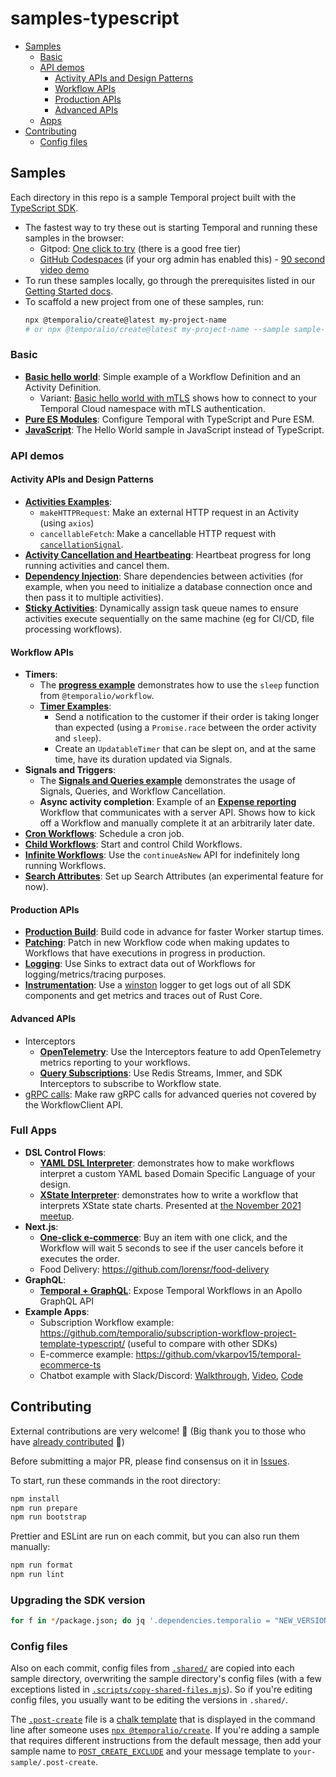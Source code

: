 # samples-typescript

<!-- START doctoc generated TOC please keep comment here to allow auto update -->
<!-- DON'T EDIT THIS SECTION, INSTEAD RE-RUN doctoc TO UPDATE -->

- [Samples](#samples)
  - [Basic](#basic)
  - [API demos](#api-demos)
    - [Activity APIs and Design Patterns](#activity-apis-and-design-patterns)
    - [Workflow APIs](#workflow-apis)
    - [Production APIs](#production-apis)
    - [Advanced APIs](#advanced-apis)
  - [Apps](#apps)
- [Contributing](#contributing)
  - [Config files](#config-files)

<!-- END doctoc generated TOC please keep comment here to allow auto update -->

## Samples

Each directory in this repo is a sample Temporal project built with the [TypeScript SDK](https://docs.temporal.io/docs/typescript/introduction/).

- The fastest way to try these out is starting Temporal and running these samples in the browser:
  - Gitpod: [One click to try](https://gitpod.io/#https://github.com/temporalio/samples-typescript/) (there is a good free tier)
  - [GitHub Codespaces](https://docs.github.com/en/codespaces/developing-in-codespaces/creating-a-codespace#creating-a-codespace) (if your org admin has enabled this) - [90 second video demo](https://youtu.be/FdEQQC9EdfU)
- To run these samples locally, go through the prerequisites listed in our [Getting Started docs](https://docs.temporal.io/docs/typescript/introduction#getting-started).
- To scaffold a new project from one of these samples, run:
  ```sh
  npx @temporalio/create@latest my-project-name
  # or npx @temporalio/create@latest my-project-name --sample sample-name
  ```

### Basic

- [**Basic hello world**](https://github.com/temporalio/samples-typescript/tree/main/hello-world): Simple example of a Workflow Definition and an Activity Definition.
  - Variant: [Basic hello world with mTLS](https://github.com/temporalio/samples-typescript/tree/main/hello-world-mtls) shows how to connect to your Temporal Cloud namespace with mTLS authentication.
- [**Pure ES Modules**](https://github.com/temporalio/samples-typescript/tree/main/fetch-esm): Configure Temporal with TypeScript and Pure ESM.
- [**JavaScript**](https://github.com/temporalio/samples-typescript/tree/main/hello-world-js): The Hello World sample in JavaScript instead of TypeScript.

### API demos

#### Activity APIs and Design Patterns

- [**Activities Examples**](https://github.com/temporalio/samples-typescript/tree/main/activities-examples):
  - `makeHTTPRequest`: Make an external HTTP request in an Activity (using `axios`)
  - `cancellableFetch`: Make a cancellable HTTP request with [`cancellationSignal`](https://typescript.temporal.io/api/classes/activity.context/#cancellationsignal).
- [**Activity Cancellation and Heartbeating**](https://github.com/temporalio/samples-typescript/tree/main/activities-cancellation-heartbeating): Heartbeat progress for long running activities and cancel them.
- [**Dependency Injection**](https://github.com/temporalio/samples-typescript/tree/main/activities-dependency-injection): Share dependencies between activities (for example, when you need to initialize a database connection once and then pass it to multiple activities).
- [**Sticky Activities**](https://github.com/temporalio/samples-typescript/tree/main/activities-sticky-queues): Dynamically assign task queue names to ensure activities execute sequentially on the same machine (eg for CI/CD, file processing workflows).

#### Workflow APIs

- **Timers**:
  - The [**progress example**](https://github.com/temporalio/samples-typescript/tree/main/timer-progress) demonstrates how to use the `sleep` function from `@temporalio/workflow`.
  - [**Timer Examples**](https://github.com/temporalio/samples-typescript/tree/main/timer-examples):
    - Send a notification to the customer if their order is taking longer than expected (using a `Promise.race` between the order activity and `sleep`).
    - Create an `UpdatableTimer` that can be slept on, and at the same time, have its duration updated via Signals.
- **Signals and Triggers**:
  - The [**Signals and Queries example**](https://github.com/temporalio/samples-typescript/tree/main/signals-queries) demonstrates the usage of Signals, Queries, and Workflow Cancellation.
  - **Async activity completion**: Example of an [**Expense reporting**](https://github.com/temporalio/samples-typescript/tree/main/expense) Workflow that communicates with a server API. Shows how to kick off a Workflow and manually complete it at an arbitrarily later date.
- [**Cron Workflows**](https://github.com/temporalio/samples-typescript/tree/main/cron-workflows): Schedule a cron job.
- [**Child Workflows**](https://github.com/temporalio/samples-typescript/tree/main/child-workflows): Start and control Child Workflows.
- [**Infinite Workflows**](https://github.com/temporalio/samples-typescript/tree/main/continue-as-new): Use the `continueAsNew` API for indefinitely long running Workflows.
- [**Search Attributes**](https://github.com/temporalio/samples-typescript/tree/main/search-attributes): Set up Search Attributes (an experimental feature for now).

#### Production APIs

- [**Production Build**](https://github.com/temporalio/samples-typescript/tree/main/production): Build code in advance for faster Worker startup times.
- [**Patching**](https://docs.temporal.io/docs/typescript/patching/): Patch in new Workflow code when making updates to Workflows that have executions in progress in production.
- [**Logging**](https://github.com/temporalio/samples-typescript/tree/main/logging-sinks): Use Sinks to extract data out of Workflows for logging/metrics/tracing purposes.
- [**Instrumentation**](https://github.com/temporalio/samples-typescript/tree/main/instrumentation): Use a [winston](https://github.com/winstonjs/winston) logger to get logs out of all SDK components and get metrics and traces out of Rust Core.

#### Advanced APIs

- Interceptors
  - [**OpenTelemetry**](https://github.com/temporalio/samples-typescript/tree/main/interceptors-opentelemetry): Use the Interceptors feature to add OpenTelemetry metrics reporting to your workflows.
  - [**Query Subscriptions**](https://github.com/temporalio/samples-typescript/tree/main/query-subscriptions): Use Redis Streams, Immer, and SDK Interceptors to subscribe to Workflow state.
- [gRPC calls](https://github.com/temporalio/samples-typescript/tree/main/grpc-calls): Make raw gRPC calls for advanced queries not covered by the WorkflowClient API.

### Full Apps

- **DSL Control Flows**:
  - [**YAML DSL Interpreter**](https://github.com/temporalio/samples-typescript/tree/main/dsl-interpreter): demonstrates how to make workflows interpret a custom YAML based Domain Specific Language of your design.
  - [**XState Interpreter**](https://github.com/Devessier/temporal-electronic-signature): demonstrates how to write a workflow that interprets XState state charts. Presented at [the November 2021 meetup](https://youtu.be/GpbOkDjpeYU?t=1616).
- **Next.js**:
  - [**One-click e-commerce**](https://github.com/temporalio/samples-typescript/tree/main/nextjs-ecommerce-oneclick): Buy an item with one click, and the Workflow will wait 5 seconds to see if the user cancels before it executes the order.
  - Food Delivery: https://github.com/lorensr/food-delivery
- **GraphQL**:
  - [**Temporal + GraphQL**](https://github.com/vkarpov15/temporal-graphql): Expose Temporal Workflows in an Apollo GraphQL API
- **Example Apps**:
  - Subscription Workflow example: https://github.com/temporalio/subscription-workflow-project-template-typescript/ (useful to compare with other SDKs)
  - E-commerce example: https://github.com/vkarpov15/temporal-ecommerce-ts
  - Chatbot example with Slack/Discord: [Walkthrough](https://docs.temporal.io/docs/typescript/chatbot-tutorial), [Video](https://www.youtube.com/watch?v=hGIhc6m2keQ), [Code](https://github.com/JoshuaKGoldberg/temporal-adventure-bot)

## Contributing

External contributions are very welcome! 🤗 (Big thank you to those who have [already contributed](https://github.com/temporalio/samples-typescript/graphs/contributors) 🙏)

Before submitting a major PR, please find consensus on it in [Issues](https://github.com/temporalio/samples-typescript/issues).

To start, run these commands in the root directory:

```bash
npm install
npm run prepare
npm run bootstrap
```

Prettier and ESLint are run on each commit, but you can also run them manually:

```sh
npm run format
npm run lint
```

### Upgrading the SDK version

```sh
for f in */package.json; do jq '.dependencies.temporalio = "NEW_VERSION_HERE"' $f | sponge $f; done
```

### Config files

Also on each commit, config files from [`.shared/`](https://github.com/temporalio/samples-typescript/tree/main/.shared) are copied into each sample directory, overwriting the sample directory's config files (with a few exceptions listed in [`.scripts/copy-shared-files.mjs`](./.scripts/copy-shared-files.mjs)). So if you're editing config files, you usually want to be editing the versions in `.shared/`.

The [`.post-create`](./.shared/.post-create) file is a [chalk template](https://github.com/chalk/chalk-cli#template-syntax) that is displayed in the command line after someone uses [`npx @temporalio/create`](https://docs.temporal.io/docs/typescript/package-initializer). If you're adding a sample that requires different instructions from the default message, then add your sample name to [`POST_CREATE_EXCLUDE`](./.scripts/copy-shared-files.mjs) and your message template to `your-sample/.post-create`.

